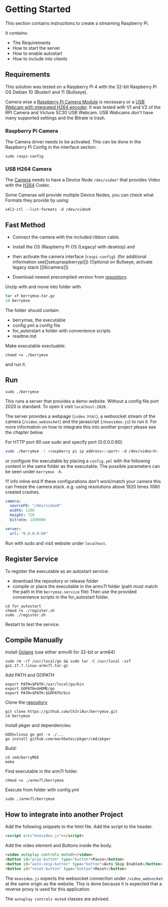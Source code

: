 # Getting Started

This section contains instructions to create a streaming Raspberry Pi.

It contains:

- The Requirements
- How to start the server
- How to enable autostart
- How to include into clients

## Requirements

This solution was tested on a Raspberry Pi 4 with the 32-bit Raspberry Pi OS Debian 10 (Buster) and 11 (Bullseye).

Camera wise a [Raspberry Pi Camera Module](Theory/Camera%20and%20Driver/rpicamera.md) is necessary or a [USB Webcam with integrated H264 encoder](Theory/Camera%20and%20Driver/h264camera.md). It was tested with V1 and V2 of the RPI Camera and Victure SC30 USB Webcam. USB Webcams don't have many supported settings and the Bitrate is trash.

### Raspberry Pi Camera

The Camera driver needs to be activated. This can be done in the Raspberry Pi Config in the interface section.

    sudo raspi-config

### USB H264 Camera

The [Camera](Theory/Camera%20and%20Driver/h264camera.md) needs to have a Device Node ``/dev/video*`` that provides Video with the [H264](Theory/Video/h264.md) Codec.

Some Cameras will provide multiple Device Nodes, you can check what Formats they provide by using:

    v4l2-ctl --list-formats -d /dev/video0

## Fast Method

* Connect the camera with the included ribbon cable.

* Install the OS (Raspberry Pi OS (Legacy) with desktop) and 

* then activate the camera interface (`raspi-config`). (for additional information see[[setupraspberrypi]]) (Optional on Bullseye, activate legacy stack [[libcamera]])

* Download newest precompiled version from [repository](https://github.com/Ch3ri0ur/berrymse/releases).

Unzip with and move into folder with

``` bash
tar xf berrymse.tar.gz
cd berrymse
```

The folder should contain:

* berrymse, the executable
* config.yml a config file
* for_autorstart a folder with convenience scripts
* readme.md 

Make executable exectuable:

```
chomd +x ./berrymse
```

and run it.

## Run

```
sudo ./berrymse
```
This runs a server that provides a demo website. Without a config file port 2020 is standard. To open it visit `localhost:2020`.

The server provides a webpage (`index.html`), a websocket stream of the camera (`/video_websocket`) and the javascript (`/msevideo.js`) to run it. For more information on how to integrate this into another project please see the chapter below.

For HTTP port 80 use sudo and specify port (0.0.0.0:80). 

``` bash
sudo ./berrymse -l <raspberry pi ip address>:<port> -d /dev/video<X>
```
or configure the executable by placing a `config.yml`  with the following content in the same folder as the executable. The possible parameters can be seen under `berrymse -h`.

!!! info inline end
    If these configurations don't work/match your camera this can freeze the camera stack. e.g. using resolutions above 1920 times 1080 created crashes.

``` yaml title="config.yml"
camera:
  sourceFD: "/dev/video0"
  width: 1280
  height: 720
  bitrate: 1500000

server:
  url: "0.0.0.0:80"
```

Run with sudo and visit website under ```localhost```.


## Register Service
To register the executable as an autostart service:

- download the repository or release folder
- compile or place the executable in the armv7l folder (path must match the path in the `berrymse.service` file)
Then use the provided convenience scripts in the for_autostart folder. 

```
cd for_autostart
chmod +x ./register.sh
sudo ./register.sh
```

Restart to test the service.

## Compile Manually

Install [Golang](https://go.dev/dl/) (use either armv6l for 32-bit or arm64)

```
sudo rm -rf /usr/local/go && sudo tar -C /usr/local -xzf go1.17.7.linux-armv7l.tar.gz
```

Add PATH and GOPATH
```
export PATH=$PATH:/usr/local/go/bin
export GOPATH=$HOME/go
export PATH=$PATH:$GOPATH/bin
```


Clone the [repository](https://github.com/Ch3ri0ur/berrymse)

```
git clone https://github.com/Ch3ri0ur/berrymse.git
cd berrymse
```

Install pkger and dependencies:
```
GOOS=linux go get -v ./...
go install github.com/markbates/pkger/cmd/pkger
```

Build:
```
cd cmd/berryMSE
make
```
Find executable in the arm7l folder.

```
chmod +x ./armv7l/berrymse
```

Execute from folder with config.yml

```
sudo ./armv7l/berrymse
```

## How to integrate into another Project

Add the following snippets to the html file.
Add the script to the header.
``` html
<script src="msevideo.js"></script>
```

Add the video element and Buttons inside the body.
```html
<video autoplay controls muted></video>
<button id="play-button" type="button">Pause</button>
<button id="auto-skip-button" type="button">Auto Skip Enabled</button>
<button id="reset-button" type="button">Reset</button>
``` 

The `msevideo.js` expects the websocket connection under `/video_websocket` at the same origin as the website. This is done because it is expected that a reverse proxy is used for this application.

The `autoplay controls muted` classes are advised.
